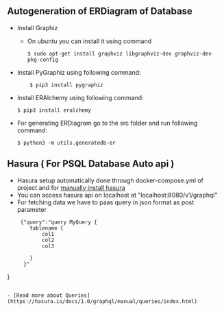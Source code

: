 ## Autogeneration of ERDiagram of Database

 - Install Graphiz
   - On ubuntu you can install it using command
       ```shell
       $ sudo apt-get install graphviz libgraphviz-dev graphviz-dev pkg-config
       ```
  
 - Install PyGraphiz using following command:
   ```shell
       $ pip3 install pygraphiz
   ```
   
 - Install ERAlchemy using following command:
   ```shell
   $ pip3 install eralchemy
    ```
 - For generating ERDiagram go to the src folder and run  following command:
   ```shell
   $ python3 -m utils.generatedb-er
   ```
## Hasura ( For PSQL Database Auto api )
 - Hasura setup automatically done through docker-compose.yml of project and for [manually install hasura](https://hasura.io/docs/1.0/graphql/manual/deployment/docker/index.html#deployment-docker) 
 - You can access hasura api on localhost at "localhost:8080/v1/graphql"
 - For fetching data we have to paas query in json format as post parameter
    ```shell
     {"query":"query MyQuery {
        tablename {
            col1
            col2
            col3
         
        }
      }"
  }
   ```
   
 - [Read more about Queries](https://hasura.io/docs/1.0/graphql/manual/queries/index.html)

 